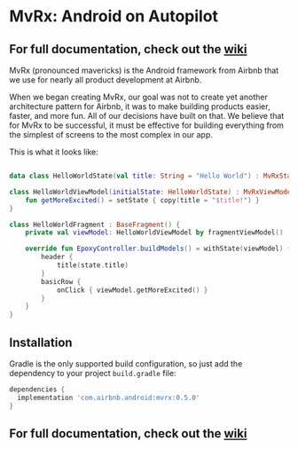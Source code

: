 # MvRx: Android on Autopilot

## For full documentation, check out the [wiki](https://github.com/airbnb/MvRx/wiki)

MvRx (pronounced mavericks) is the Android framework from Airbnb that we use for nearly all product development at Airbnb.

When we began creating MvRx, our goal was not to create yet another architecture pattern for Airbnb, it was to make building products easier, faster, and more fun. All of our decisions have built on that. We believe that for MvRx to be successful, it must be effective for building everything from the simplest of screens to the most complex in our app.

This is what it looks like:
```kotlin

data class HelloWorldState(val title: String = "Hello World") : MvRxState

class HelloWorldViewModel(initialState: HelloWorldState) : MvRxViewModel<HelloWorldState>(initialState) {
    fun getMoreExcited() = setState { copy(title = "$title!") }
}

class HelloWorldFragment : BaseFragment() {
    private val viewModel: HelloWorldViewModel by fragmentViewModel()

    override fun EpoxyController.buildModels() = withState(viewModel) { state ->
        header {
            title(state.title)
        }
        basicRow { 
            onClick { viewModel.getMoreExcited() }
        }
    }
}
```

## Installation

Gradle is the only supported build configuration, so just add the dependency to your project `build.gradle` file:

```groovy
dependencies {
  implementation 'com.airbnb.android:mvrx:0.5.0'
}
```

## For full documentation, check out the [wiki](https://github.com/airbnb/MvRx/wiki)

